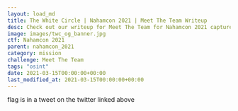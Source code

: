 ```yaml
---
layout: load_md
title: The White Circle | Nahamcon 2021 | Meet The Team Writeup
desc: Check out our writeup for Meet The Team for Nahamcon 2021 capture the flag competition.
image: images/twc_og_banner.jpg
ctf: Nahamcon 2021
parent: nahamcon_2021
category: mission
challenge: Meet The Team
tags: "osint"
date: 2021-03-15T00:00:00+00:00
last_modified_at: 2021-03-15T00:00:00+00:00
---
```




flag is in a tweet on the twitter linked above

